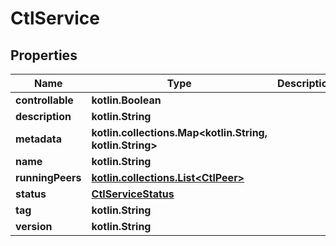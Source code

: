 
# CtlService

## Properties
| Name | Type | Description | Notes |
| ------------ | ------------- | ------------- | ------------- |
| **controllable** | **kotlin.Boolean** |  |  [optional] |
| **description** | **kotlin.String** |  |  [optional] |
| **metadata** | **kotlin.collections.Map&lt;kotlin.String, kotlin.String&gt;** |  |  [optional] |
| **name** | **kotlin.String** |  |  [optional] |
| **runningPeers** | [**kotlin.collections.List&lt;CtlPeer&gt;**](CtlPeer.md) |  |  [optional] |
| **status** | [**CtlServiceStatus**](CtlServiceStatus.md) |  |  [optional] |
| **tag** | **kotlin.String** |  |  [optional] |
| **version** | **kotlin.String** |  |  [optional] |
